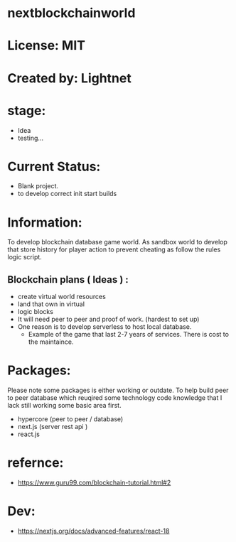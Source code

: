 # nextblockchainworld

# License: MIT

# Created by: Lightnet

# stage:
- Idea
- testing...

# Current Status:
- Blank project.
- to develop correct init start builds

# Information:
  To develop blockchain database game world. As sandbox world to develop that store history for player action to prevent cheating as follow the rules logic script.

## Blockchain plans ( Ideas ) :
- create virtual world resources
- land that own in virtual
- logic blocks
- It will need peer to peer and proof of work. (hardest to set up)
- One reason is to develop serverless to host local database.
  - Example of the game that last 2-7 years of services. There is cost to the maintaince.

# Packages:
  Please note some packages is either working or outdate. To help build peer to peer database which reuqired some technology code knowledge that I lack still working some basic area first.

- hypercore (peer to peer / database)
- next.js (server rest api )
- react.js

# refernce:
- https://www.guru99.com/blockchain-tutorial.html#2


# Dev:
- https://nextjs.org/docs/advanced-features/react-18